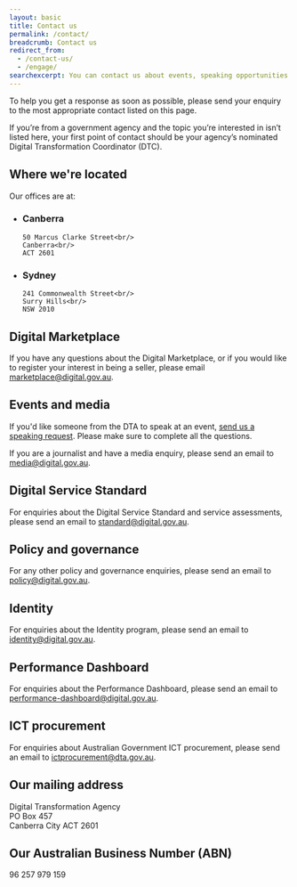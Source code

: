 ```yaml
---
layout: basic
title: Contact us
permalink: /contact/
breadcrumb: Contact us
redirect_from:
  - /contact-us/
  - /engage/
searchexcerpt: You can contact us about events, speaking opportunities or send requests directly to one of our teams.
---
```


To help you get a response as soon as possible, please send your enquiry to the most appropriate contact listed on this page.

<p class="callout">
If you’re from a government agency and the topic you’re interested in isn’t listed here, your first point of contact should be your agency’s nominated Digital Transformation Coordinator (DTC).
</p>

## Where we're located

Our offices are at:

<ul class="address-grid">
  <li>
    <h3>Canberra</h3>

    50 Marcus Clarke Street<br/>
    Canberra<br/>
    ACT 2601
  </li>
  <li>
    <h3>Sydney</h3>

    241 Commonwealth Street<br/>
    Surry Hills<br/>
    NSW 2010
  </li>
</ul>

## Digital Marketplace

If you have any questions about the Digital Marketplace, or if you would like to register your interest in being a seller, please email [marketplace@digital.gov.au](mailto:marketplace@digital.gov.au).

## Events and media

If you'd like someone from the DTA to speak at an event, [send us a speaking request](/contact/events/). Please make sure to complete all the questions.

If you are a journalist and have a media enquiry, please send an email to [media@digital.gov.au](mailto:media@digital.gov.au).

## Digital Service Standard

For enquiries about the Digital Service Standard and service assessments, please send an email to [standard@digital.gov.au](mailto:standard@digital.gov.au).

## Policy and governance

For any other policy and governance enquiries, please send an email to [policy@digital.gov.au](mailto:policy@digital.gov.au).

## Identity

For enquiries about the Identity program, please send an email to [identity@digital.gov.au](mailto:identity@digital.gov.au).

## Performance Dashboard

For enquiries about the Performance Dashboard, please send an email to [performance-dashboard@digital.gov.au](mailto:performance-dashboard@digital.gov.au).

## ICT procurement

For enquiries about Australian Government ICT procurement, please send an email to [ictprocurement@dta.gov.au](mailto:ictprocurement@dta.gov.au).

## Our mailing address

Digital Transformation Agency<br/>
PO Box 457<br/>
Canberra City ACT 2601

## Our Australian Business Number (ABN)

96 257 979 159
